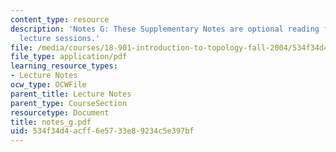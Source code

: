 ```yaml
---
content_type: resource
description: 'Notes G: These Supplementary Notes are optional reading for the corresponding
  lecture sessions.'
file: /media/courses/18-901-introduction-to-topology-fall-2004/534f34d4acff6e5733e89234c5e397bf_notes_g.pdf
file_type: application/pdf
learning_resource_types:
- Lecture Notes
ocw_type: OCWFile
parent_title: Lecture Notes
parent_type: CourseSection
resourcetype: Document
title: notes_g.pdf
uid: 534f34d4-acff-6e57-33e8-9234c5e397bf
---
```

